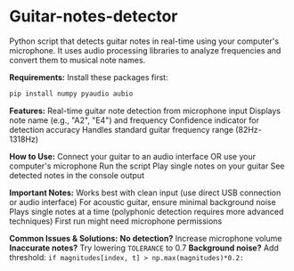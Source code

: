 # Guitar-notes-detector
 Python script that detects guitar notes in real-time using your computer's microphone. It uses audio processing libraries to analyze frequencies and convert them to musical note names.

**Requirements:**
Install these packages first:

```bash
pip install numpy pyaudio aubio
```

**Features:**
Real-time guitar note detection from microphone input
Displays note name (e.g., "A2", "E4") and frequency
Confidence indicator for detection accuracy
Handles standard guitar frequency range (82Hz-1318Hz)

**How to Use:**
Connect your guitar to an audio interface OR use your computer's microphone
Run the script
Play single notes on your guitar
See detected notes in the console output

**Important Notes:**
Works best with clean input (use direct USB connection or audio interface)
For acoustic guitar, ensure minimal background noise
Plays single notes at a time (polyphonic detection requires more advanced techniques)
First run might need microphone permissions

**Common Issues & Solutions:**
**No detection?** Increase microphone volume
**Inaccurate notes?** Try lowering `TOLERANCE` to 0.7
**Background noise?** Add threshold: `if magnitudes[index, t] > np.max(magnitudes)*0.2:`